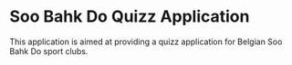 # Soo Bahk Do Quizz Application

This application is aimed at providing a quizz application for Belgian Soo Bahk Do sport clubs.

